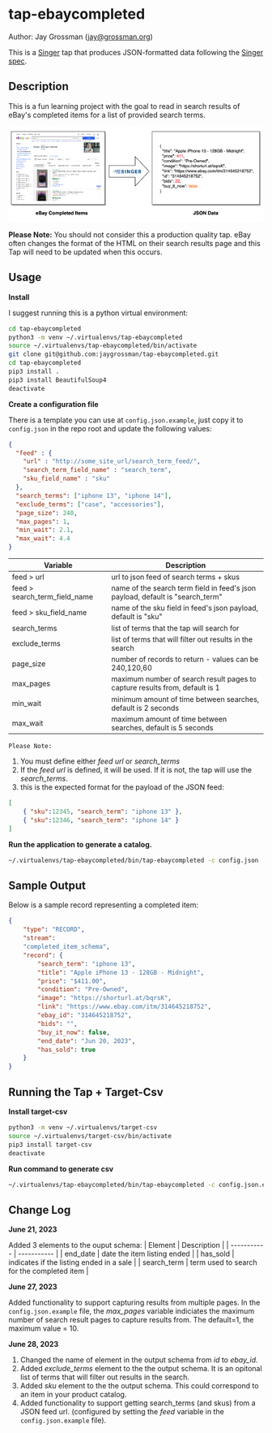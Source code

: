 # tap-ebaycompleted

Author: Jay Grossman (jay@grossman.org)

This is a [Singer](http://singer.io) tap that produces JSON-formatted data following the [Singer spec](https://github.com/singer-io/getting-started/blob/master/SPEC.md).

## Description

This is a fun learning project with the goal to read in search results of eBay's completed items for a list of provided search terms. 

![tap-ebaycompleted](docs/tap-ebaycompleted_dataflow.png)

**Please Note:** You should not consider this a production quality tap. eBay often changes the format of the HTML on their search results page and this Tap will need to be updated when this occurs. 

## Usage

**Install**

I suggest running this is a python virtual environment:

```bash
cd tap-ebaycompleted
python3 -m venv ~/.virtualenvs/tap-ebaycompleted
source ~/.virtualenvs/tap-ebaycompleted/bin/activate
git clone git@github.com:jaygrossman/tap-ebaycompleted.git
cd tap-ebaycompleted
pip3 install .
pip3 install BeautifulSoup4
deactivate
```

**Create a configuration file**

There is a template you can use at `config.json.example`, just copy it to `config.json` in the repo root and update the following values:
```json
{
  "feed" : {
    "url" : "http://some_site_url/search_term_feed/",
    "search_term_field_name" : "search_term",
    "sku_field_name" : "sku"
  },
  "search_terms": ["iphone 13", "iphone 14"],
  "exclude_terms": ["case", "accessories"],
  "page_size": 240,
  "max_pages": 1,
  "min_wait": 2.1,
  "max_wait": 4.4
}
```

| Variable | Description |
| ----------- | ----------- |
| feed > url | url to json feed of search terms + skus |
| feed > search_term_field_name | name of the search term field in feed's json payload, default is "search_term" |
| feed > sku_field_name | name of the sku field in feed's json payload, default is "sku" |
| search_terms | list of terms that the tap will search for |
| exclude_terms | list of terms that will filter out results in the search |
| page_size | number of records to return - values can be 240,120,60 |
| max_pages | maximum number of search result pages to capture results from, default is 1 |
| min_wait | minimum amount of time between searches, default is 2 seconds |
| max_wait | maximum amount of time between searches, default is 5 seconds |

`Please Note:` 
1) You must define either *feed url* or *search_terms*
2) If the *feed url* is defined, it will be used. If it is not, the tap will use the *search_terms*.
3) this is the expected format for the payload of the JSON feed:
```json
[
    { "sku":12345, "search_term": "iphone 13" },
    { "sku":12346, "search_term": "iphone 14" }
]
```

**Run the application to generate a catalog.**
```bash
~/.virtualenvs/tap-ebaycompleted/bin/tap-ebaycompleted -c config.json
```


## Sample Output
Below is a sample record representing a completed item:
```json
{
    "type": "RECORD", 
    "stream": 
    "completed_item_schema", 
    "record": {
        "search_term": "iphone 13", 
        "title": "Apple iPhone 13 - 128GB - Midnight", 
        "price": "$411.00", 
        "condition": "Pre-Owned", 
        "image": "https://shorturl.at/bqrsK", 
        "link": "https://www.ebay.com/itm/314645218752", 
        "ebay_id": "314645218752", 
        "bids": "", 
        "buy_it_now": false, 
        "end_date": "Jun 20, 2023", 
        "has_sold": true
    }
}
```

## Running the Tap + Target-Csv

**Install target-csv**
```bash
python3 -m venv ~/.virtualenvs/target-csv
source ~/.virtualenvs/target-csv/bin/activate
pip3 install target-csv
deactivate
```

**Run command to generate csv**

```bash
~/.virtualenvs/tap-ebaycompleted/bin/tap-ebaycompleted -c config.json.example | ~/.virtualenvs/target-csv/bin/target-csv 
```

## Change Log

**June 21, 2023**

Added 3 elements to the ouput schema:
| Element | Description |
| ----------- | ----------- |
| end_date | date the item listing ended |
| has_sold | indicates if the listing ended in a sale |
| search_term | term used to search for the completed item |

**June 27, 2023**

Added functionality to support capturing results from multiple pages. In the `config.json.example` file, the *max_pages* variable indiciates the maximum number of search result pages to capture results from. The default=1, the maximum value = 10.

**June 28, 2023**

1. Changed the name of element in the output schema from *id* to *ebay_id*.
2. Added *exclude_terms* element to the the output schema. It is an opitonal list of terms that will filter out results in the search.
3. Added *sku* element to the the output schema. This could correspond to an item in your product catalog.
4. Added functionality to support getting search_terms (and skus) from a JSON feed url. (configured by setting the *feed* variable in the `config.json.example` file).